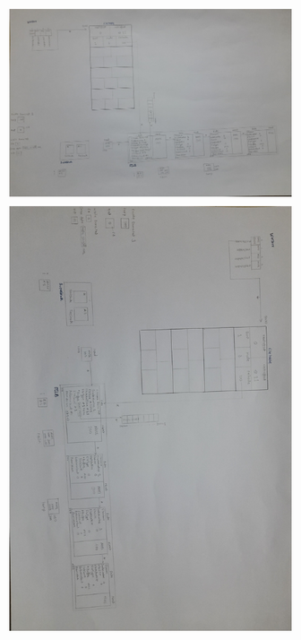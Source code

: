 
<p align="center">
  <img src="https://github.com/OmkarRatnaparkhi/Customized_Virtual_File_System/blob/main/Assets/CVFSDiagram1.jpg" alt="CVFSDiagram1">
</p>


<p align="center">
  <img src="https://github.com/OmkarRatnaparkhi/Customized_Virtual_File_System/blob/main/Assets/CVFSDiagram2.jpg" alt="CVFSDiagram2">
</p>
